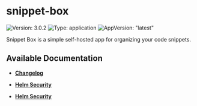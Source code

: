 # snippet-box

![Version: 3.0.2](https://img.shields.io/badge/Version-3.0.2-informational?style=flat-square) ![Type: application](https://img.shields.io/badge/Type-application-informational?style=flat-square) ![AppVersion: "latest"](https://img.shields.io/badge/AppVersion-"latest"-informational?style=flat-square)

Snippet Box is a simple self-hosted app for organizing your code snippets.

## Available Documentation

- [**Changelog**](CHANGELOG)

- [**Helm Security**](container-security)

- [**Helm Security**](helm-security)

